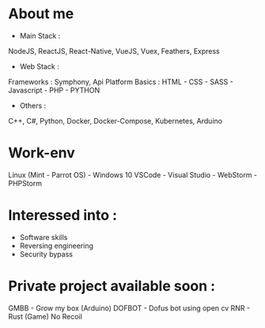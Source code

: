# About me

- Main Stack :

NodeJS, ReactJS, React-Native, VueJS, Vuex, Feathers, Express

- Web Stack : 

Frameworks : Symphony, Api Platform 
Basics : HTML - CSS - SASS - Javascript - PHP - PYTHON

- Others : 

C++, C#, Python, Docker, Docker-Compose, Kubernetes, Arduino

# Work-env

Linux (Mint - Parrot OS) - Windows 10
VSCode - Visual Studio - WebStorm - PHPStorm

# Interessed into : 

- Software skills
- Reversing engineering
- Security bypass

# Private project available soon : 

GMBB - Grow my box (Arduino)
DOFBOT - Dofus bot using open cv
RNR - Rust (Game) No Recoil 
